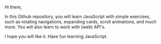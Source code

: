 Hi there,

In this Github repository, you will learn JavaScript with simple exercises, such as rotating navigations, expanding cards, scroll animations, and much more.
You will also learn to work with (web) API's.

I hope you will like it.
Have fun learning JavaScript.
